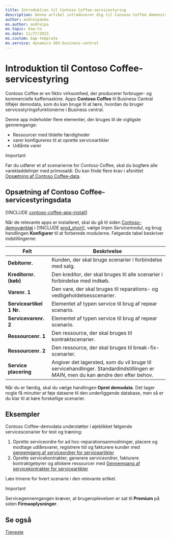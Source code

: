 ```yaml
---
title: Introduktion til Contoso Coffee-servicestyring
description: Denne artikel introducerer dig til Consoso Coffee demonstrationsdata for servicestyring.
author: andreipanko
ms.author: andreipa
ms.topic: how-to
ms.date: 11/27/2023
ms.custom: bap-template
ms.service: dynamics-365-business-central
---
```


# Introduktion til Contoso Coffee-servicestyring

Contoso Coffee er en fiktiv virksomhed, der producerer forbruger- og kommercielle kaffemaskine. Apps **Contoso Coffee** til Business Central tilføjer demodata, som du kan bruge til at lære, hvordan du bruger servicestyringsfunktionerne i Business central.

Denne app indeholder flere elementer, der bruges til de vigtigste gennemgange:

- Ressourcer med tildelte færdigheder
- varer konfigureres til at oprette serviceartikler
- Udlånte varer

> [!IMPORTANT]
> Før du udfører et af scenarierne for Contoso Coffee, skal du bogføre alle varekladdelinjer med primosaldi. Du kan finde flere krav i afsnittet [Opsætning af Contoso Coffee-data](#set-up-contoso-coffee-service-management-data).
>
> 
## Opsætning af Contoso Coffee-servicestyringsdata

[!INCLUDE [contoso-coffee-app-install](../../includes/contoso-coffee-app-install.md)]

Når de relevante apps er installeret, skal du gå til siden [Contoso-demoværktøj](https://businesscentral.dynamics.com/?page=5194) i [!INCLUDE [prod_short](../../includes/prod_short.md)], vælge linjen *Servicemodul*, og brug handlingen **Konfigurer** til at forberede modulerne. Følgende tabel beskriver indstillingerne:  

|Felt  |Beskrivelse  |
|---------|---------|
|**Debitornr.**  |Kunden, der skal bruge scenarier i forbindelse med salg.|
|**Kreditornr. (køb)**  |Den kreditor, der skal bruges til alle scenarier i forbindelse med indkøb.|
|**Varenr. 1**  |Den vare, der skal bruges til reparations- og vedligeholdelsesscenarier.|
|**Serviceartikel 1 Nr.**  |Elementet af typen service til brug af repear scenario.|
|**Servicevarenr. 2**  |Elementet af typen service til brug af repear scenario.|
|**Ressourcenr. 1**  |Den ressource, der skal bruges til kontraktscenarier.|
|**Ressourcenr. 2**  |Den ressource, der skal bruges til break-fix-scenarier.|
|**Service placering** |Angiver det lagersted, som du vil bruge til servicehandlinger. Standardindstillingen er *MAIN*, men du kan ændre den efter behov.|

Når du er færdig, skal du vælge handlingen **Opret demodata**. Det tager nogle få minutter at føje dataene til den underliggende database, men så er du klar til at køre forskellige scenarier.  

## Eksempler

Contoso Coffee-demodata understøtter i øjeblikket følgende servicescenarier for test og træning:

1. Oprette serviceordre for ad hoc-reparationsanmodninger, placere og modtage udlånsvarer, registrere tid og fakturere kunder med [gennemgang af serviceordrer for serviceartikler](service-basic-flow-order.md)
2. Oprette servicekontrakter, generere serviceordrer, fakturere kontraktgebyrer og allokere ressourcer med [Gennemgang af servicekontrakter for serviceartikler](service-contract-flow.md)

Læs trinene for hvert scenarie i den relevante artikel.  

> [!IMPORTANT]
> Servicegennemgangen kræver, at brugeroplevelsen er sat til **Premium** på siden **Firmaoplysninger**.


## Se også

[Tjeneste](../../service-service.md)
